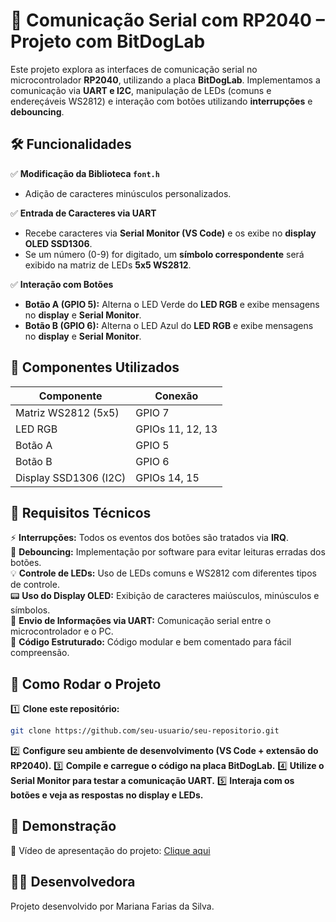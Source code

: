 # 📡 Comunicação Serial com RP2040 – Projeto com BitDogLab  

Este projeto explora as interfaces de comunicação serial no microcontrolador **RP2040**, utilizando a placa **BitDogLab**. Implementamos a comunicação via **UART e I2C**, manipulação de LEDs (comuns e endereçáveis WS2812) e interação com botões utilizando **interrupções** e **debouncing**.  

## 🛠️ Funcionalidades  

✅ **Modificação da Biblioteca `font.h`**  
- Adição de caracteres minúsculos personalizados.  

✅ **Entrada de Caracteres via UART**  
- Recebe caracteres via **Serial Monitor (VS Code)** e os exibe no **display OLED SSD1306**.  
- Se um número (0-9) for digitado, um **símbolo correspondente** será exibido na matriz de LEDs **5x5 WS2812**.  

✅ **Interação com Botões**  
- **Botão A (GPIO 5):** Alterna o LED Verde do **LED RGB** e exibe mensagens no **display** e **Serial Monitor**.  
- **Botão B (GPIO 6):** Alterna o LED Azul do **LED RGB** e exibe mensagens no **display** e **Serial Monitor**.  

## 🔧 Componentes Utilizados  

| Componente | Conexão |  
|------------|---------|  
| Matriz WS2812 (5x5) | GPIO 7 |  
| LED RGB | GPIOs 11, 12, 13 |  
| Botão A | GPIO 5 |  
| Botão B | GPIO 6 |  
| Display SSD1306 (I2C) | GPIOs 14, 15 |  

## 📌 Requisitos Técnicos  

⚡ **Interrupções:** Todos os eventos dos botões são tratados via **IRQ**.  
🛑 **Debouncing:** Implementação por software para evitar leituras erradas dos botões.  
💡 **Controle de LEDs:** Uso de LEDs comuns e WS2812 com diferentes tipos de controle.  
📟 **Uso do Display OLED:** Exibição de caracteres maiúsculos, minúsculos e símbolos.  
🔗 **Envio de Informações via UART:** Comunicação serial entre o microcontrolador e o PC.  
📌 **Código Estruturado:** Código modular e bem comentado para fácil compreensão.  

## 🚀 Como Rodar o Projeto  

1️⃣ **Clone este repositório:**  
```bash  
git clone https://github.com/seu-usuario/seu-repositorio.git  
```
2️⃣ **Configure seu ambiente de desenvolvimento (VS Code + extensão do RP2040).**
3️⃣ **Compile e carregue o código na placa BitDogLab.**
4️⃣ **Utilize o Serial Monitor para testar a comunicação UART.**
5️⃣ **Interaja com os botões e veja as respostas no display e LEDs.**

## 🎥 Demonstração
📌 Vídeo de apresentação do projeto: [Clique aqui](https://youtu.be/OJgjAdRrYYs)

## 👩‍💻 Desenvolvedora
Projeto desenvolvido por Mariana Farias da Silva.